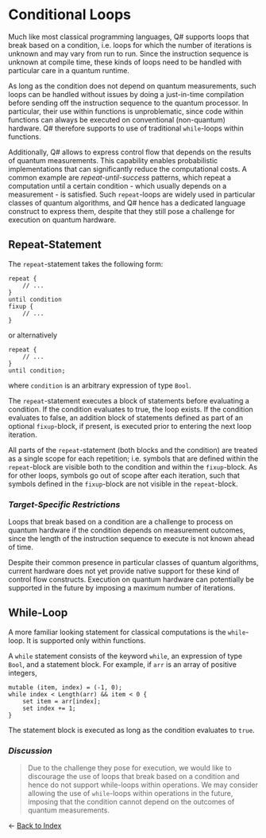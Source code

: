 # Conditional Loops

Much like most classical programming languages, Q# supports loops that break based on a condition, i.e. loops for which the number of iterations is unknown and may vary from run to run. Since the instruction sequence is unknown at compile time, these kinds of loops need to be handled with particular care in a quantum runtime. 

As long as the condition does not depend on quantum measurements, such loops can be handled without issues by doing a just-in-time compilation before sending off the instruction sequence to the quantum processor. 
In particular, their use within functions is unproblematic, since code within functions can always be executed on conventional (non-quantum) hardware. 
Q# therefore supports to use of traditional `while`-loops within functions. 

Additionally, Q# allows to express control flow that depends on the results of quantum measurements.
This capability enables probabilistic implementations that can significantly reduce the computational costs.
A common example are *repeat-until-success* patterns, which repeat a computation until a certain condition - which usually depends on a measurement - is satisfied. 
Such `repeat`-loops are widely used in particular classes of quantum algorithms, and Q# hence has a dedicated language construct to express them, despite that they still pose a challenge for execution on quantum hardware. 

## Repeat-Statement

The `repeat`-statement takes the following form:
```qsharp
repeat {
    // ...
}
until condition
fixup {
    // ...
}
```
or alternatively
```qsharp
repeat {
    // ...
}
until condition;
```
where `condition` is an arbitrary expression of type `Bool`.

The `repeat`-statement executes a block of statements before evaluating a condition. If the condition evaluates to true, the loop exists. If the condition evaluates to false, an addition block of statements defined as part of an optional `fixup`-block, if present, is executed prior to entering the next loop iteration. 

All parts of the `repeat`-statement (both blocks and the condition) are treated as a single scope for each repetition; i.e. symbols that are defined within the `repeat`-block are visible both to the condition and within the `fixup`-block. As for other loops, symbols go out of scope after each iteration, such that symbols defined in the `fixup`-block are not visible in the `repeat`-block.

### *Target-Specific Restrictions*

Loops that break based on a condition are a challenge to process on quantum hardware if the condition depends on measurement outcomes, since the length of the instruction sequence to execute is not known ahead of time. 

Despite their common presence in particular classes of quantum algorithms, current hardware does not yet provide native support for these kind of control flow constructs. Execution on quantum hardware can potentially be supported in the future by imposing a maximum number of iterations.

## While-Loop

A more familiar looking statement for classical computations is the `while`-loop. It is supported only within functions. 

A `while` statement consists of the keyword `while`, an expression of type `Bool`, and a statement block. 
For example, if `arr` is an array of positive integers,
```qsharp
mutable (item, index) = (-1, 0);
while index < Length(arr) && item < 0 {
    set item = arr[index];
    set index += 1;
}
```
The statement block is executed as long as the condition evaluates to `true`.


### *Discussion*
>Due to the challenge they pose for execution, we would like to discourage the use of loops that break based on a condition and hence do not support while-loops within operations. We may consider allowing the use of `while`-loops within operations in the future, imposing that the condition cannot depend on the outcomes of quantum measurements. 


← [Back to Index](https://github.com/microsoft/qsharp-language/tree/main/Specifications/Language#index)